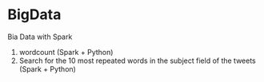 # BigData
Bia Data with Spark
1) wordcount (Spark + Python)
2) Search for the 10 most repeated words in the subject field of the tweets (Spark + Python)
